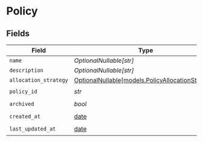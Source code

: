 # Policy


## Fields

| Field                                                                                      | Type                                                                                       | Required                                                                                   | Description                                                                                |
| ------------------------------------------------------------------------------------------ | ------------------------------------------------------------------------------------------ | ------------------------------------------------------------------------------------------ | ------------------------------------------------------------------------------------------ |
| `name`                                                                                     | *OptionalNullable[str]*                                                                    | :heavy_minus_sign:                                                                         | N/A                                                                                        |
| `description`                                                                              | *OptionalNullable[str]*                                                                    | :heavy_minus_sign:                                                                         | N/A                                                                                        |
| `allocation_strategy`                                                                      | [OptionalNullable[models.PolicyAllocationStrategy]](../models/policyallocationstrategy.md) | :heavy_minus_sign:                                                                         | N/A                                                                                        |
| `policy_id`                                                                                | *str*                                                                                      | :heavy_check_mark:                                                                         | N/A                                                                                        |
| `archived`                                                                                 | *bool*                                                                                     | :heavy_check_mark:                                                                         | N/A                                                                                        |
| `created_at`                                                                               | [date](https://docs.python.org/3/library/datetime.html#date-objects)                       | :heavy_check_mark:                                                                         | N/A                                                                                        |
| `last_updated_at`                                                                          | [date](https://docs.python.org/3/library/datetime.html#date-objects)                       | :heavy_check_mark:                                                                         | N/A                                                                                        |